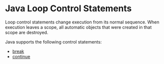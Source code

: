 # Java Loop Control Statements

Loop control statements change execution from its normal sequence. When execution leaves a scope, all automatic objects that were created in that scope are destroyed.

Java supports the following control statements:

- [break](http://forum.freecodecamp.com/t/java-loops-break-control-statement)
- [continue](http://forum.freecodecamp.com/t/java-loops-continue-control-statement)
